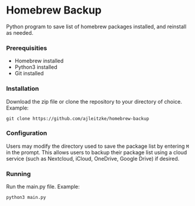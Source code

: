 # Homebrew Backup
Python program to save list of homebrew packages installed, and reinstall as needed. 

### Prerequisities
* Homebrew installed
* Python3 installed
* Git installed

### Installation
Download the zip file or clone the repository to your directory of choice. 
Example:
```
git clone https://github.com/ajleitzke/homebrew-backup
```
### Configuration
Users may modify the directory used to save the package list by entering `M` in the prompt. This allows users to backup their package list using a cloud service (such as Nextcloud, iCloud, OneDrive, Google Drive) if desired.

### Running
Run the main.py file. Example:
```
python3 main.py
```
